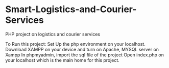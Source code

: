 # Smart-Logistics-and-Courier-Services
PHP project on logistics and courier services

To Run this project:
Set Up the php environment on your localhost.
Download XAMPP on your device and turn on Apache, MYSQL server on Xampp
In phpmyadmin, import the sql file of the project
Open index.php on your localhost which is the main home for this project.
